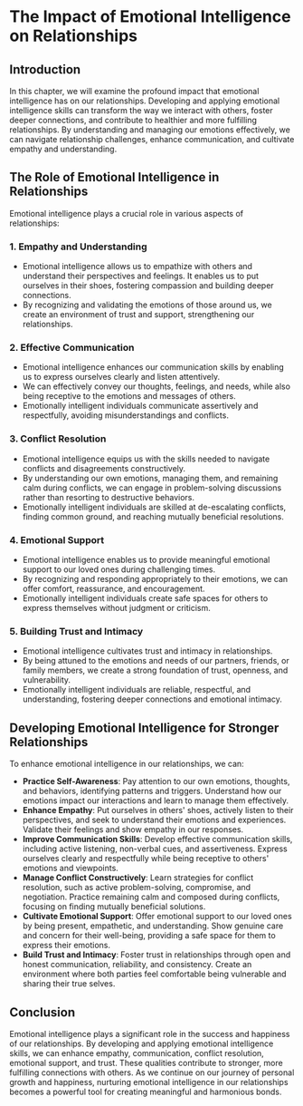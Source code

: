 The Impact of Emotional Intelligence on Relationships
==============================================================

Introduction
------------

In this chapter, we will examine the profound impact that emotional intelligence has on our relationships. Developing and applying emotional intelligence skills can transform the way we interact with others, foster deeper connections, and contribute to healthier and more fulfilling relationships. By understanding and managing our emotions effectively, we can navigate relationship challenges, enhance communication, and cultivate empathy and understanding.

The Role of Emotional Intelligence in Relationships
---------------------------------------------------

Emotional intelligence plays a crucial role in various aspects of relationships:

### 1. Empathy and Understanding

* Emotional intelligence allows us to empathize with others and understand their perspectives and feelings. It enables us to put ourselves in their shoes, fostering compassion and building deeper connections.
* By recognizing and validating the emotions of those around us, we create an environment of trust and support, strengthening our relationships.

### 2. Effective Communication

* Emotional intelligence enhances our communication skills by enabling us to express ourselves clearly and listen attentively.
* We can effectively convey our thoughts, feelings, and needs, while also being receptive to the emotions and messages of others.
* Emotionally intelligent individuals communicate assertively and respectfully, avoiding misunderstandings and conflicts.

### 3. Conflict Resolution

* Emotional intelligence equips us with the skills needed to navigate conflicts and disagreements constructively.
* By understanding our own emotions, managing them, and remaining calm during conflicts, we can engage in problem-solving discussions rather than resorting to destructive behaviors.
* Emotionally intelligent individuals are skilled at de-escalating conflicts, finding common ground, and reaching mutually beneficial resolutions.

### 4. Emotional Support

* Emotional intelligence enables us to provide meaningful emotional support to our loved ones during challenging times.
* By recognizing and responding appropriately to their emotions, we can offer comfort, reassurance, and encouragement.
* Emotionally intelligent individuals create safe spaces for others to express themselves without judgment or criticism.

### 5. Building Trust and Intimacy

* Emotional intelligence cultivates trust and intimacy in relationships.
* By being attuned to the emotions and needs of our partners, friends, or family members, we create a strong foundation of trust, openness, and vulnerability.
* Emotionally intelligent individuals are reliable, respectful, and understanding, fostering deeper connections and emotional intimacy.

Developing Emotional Intelligence for Stronger Relationships
------------------------------------------------------------

To enhance emotional intelligence in our relationships, we can:

* **Practice Self-Awareness**: Pay attention to our own emotions, thoughts, and behaviors, identifying patterns and triggers. Understand how our emotions impact our interactions and learn to manage them effectively.
* **Enhance Empathy**: Put ourselves in others' shoes, actively listen to their perspectives, and seek to understand their emotions and experiences. Validate their feelings and show empathy in our responses.
* **Improve Communication Skills**: Develop effective communication skills, including active listening, non-verbal cues, and assertiveness. Express ourselves clearly and respectfully while being receptive to others' emotions and viewpoints.
* **Manage Conflict Constructively**: Learn strategies for conflict resolution, such as active problem-solving, compromise, and negotiation. Practice remaining calm and composed during conflicts, focusing on finding mutually beneficial solutions.
* **Cultivate Emotional Support**: Offer emotional support to our loved ones by being present, empathetic, and understanding. Show genuine care and concern for their well-being, providing a safe space for them to express their emotions.
* **Build Trust and Intimacy**: Foster trust in relationships through open and honest communication, reliability, and consistency. Create an environment where both parties feel comfortable being vulnerable and sharing their true selves.

Conclusion
----------

Emotional intelligence plays a significant role in the success and happiness of our relationships. By developing and applying emotional intelligence skills, we can enhance empathy, communication, conflict resolution, emotional support, and trust. These qualities contribute to stronger, more fulfilling connections with others. As we continue on our journey of personal growth and happiness, nurturing emotional intelligence in our relationships becomes a powerful tool for creating meaningful and harmonious bonds.
